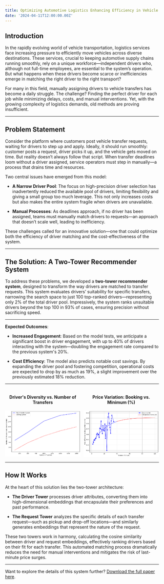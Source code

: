 ```yaml
---
title: Optimizing Automotive Logistics Enhancing Efficiency in Vehicle Transportation Services
date: '2024-04-11T12:00:00.00Z'
---
```


## Introduction
In the rapidly evolving world of vehicle transportation, logistics services face increasing pressure to efficiently move vehicles across diverse destinations. These services, crucial to keeping automotive supply chains running smoothly, rely on a unique workforce—independent drivers who, although not full-time employees, are essential to the system’s operation. But what happens when these drivers become scarce or inefficiencies emerge in matching the right driver to the right transport?

For many in this field, manually assigning drivers to vehicle transfers has become a daily struggle. The challenge? Finding the perfect driver for each job while minimizing delays, costs, and manual interventions. Yet, with the growing complexity of logistics demands, old methods are proving insufficient.

---

## Problem Statement

Consider the platform where customers post vehicle transfer requests, waiting for drivers to step up and apply. Ideally, it should run smoothly: customer posts a request, driver picks it up, and the vehicle gets moved on time. But reality doesn’t always follow that script. When transfer deadlines loom without a driver assigned, service operators must step in manually—a process that drains time and resources.

Two central issues have emerged from this model:

- **A Narrow Driver Pool**: The focus on high-precision driver selection has inadvertently reduced the available pool of drivers, limiting flexibility and giving a small group too much leverage. This not only increases costs but also makes the entire system fragile when drivers are unavailable.
  
- **Manual Processes**: As deadlines approach, if no driver has been assigned, teams must manually match drivers to requests—an approach that doesn’t scale well, leading to inefficiency.

These challenges called for an innovative solution—one that could optimize both the efficiency of driver matching and the cost-effectiveness of the system.

---

## The Solution: A Two-Tower Recommender System

To address these problems, we developed a **two-tower recommender system**, designed to transform the way drivers are matched to transfer requests. This system evaluates drivers’ suitability for specific transfers, narrowing the search space to just 100 top-ranked drivers—representing only 2% of the total driver pool. Impressively, the system ranks unsuitable drivers beyond the top 100 in 93% of cases, ensuring precision without sacrificing speed.


---

**Expected Outcomes**:

- **Increased Engagement**: Based on the model tests, we anticipate a significant boost in driver engagement, with up to 40% of drivers interacting with the system—doubling the engagement rate compared to the previous system's 20%.
  
- **Cost Efficiency**: The model also predicts notable cost savings. By expanding the driver pool and fostering competition, operational costs are expected to drop by as much as 19%, a slight improvement over the previously estimated 18% reduction.


---

<div style="display: flex; justify-content: space-between;">
  <div style="flex: 1; text-align: center; margin-right: 10px;">
    <h4>Driver's Diversity vs. Number of Transfers</h4>
    <img src="./compar.png" alt="Driver's Diversity vs. Number of Transfers" style="max-width: 100%;">
  </div>
  <div style="flex: 1; text-align: center;">
    <h4>Price Variation: Booking vs. Minimum (%)</h4>
    <img src="./offic_margin.png" alt="Price Variation Analysis" style="max-width: 100%;">
  </div>
</div>

---

## How It Works

At the heart of this solution lies the two-tower architecture:

- **The Driver Tower** processes driver attributes, converting them into high-dimensional embeddings that encapsulate their preferences and past performance.
  
- **The Request Tower** analyzes the specific details of each transfer request—such as pickup and drop-off locations—and similarly generates embeddings that represent the nature of the request.

These two towers work in harmony, calculating the cosine similarity between driver and request embeddings, effectively ranking drivers based on their fit for each transfer. This automated matching process dramatically reduces the need for manual interventions and mitigates the risk of last-minute price surges.

---


Want to explore the details of this system further? [Download the full paper here](./paper.pdf).